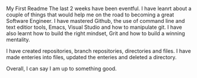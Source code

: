 My First Readme
The last 2 weeks have been eventful. I have leanrt about a couple of things that would help me on the road to becoming a great Software Engineer. I have mastered Github, the use of command line and text editior tools, Emacs, Visual Studio and how to manipulate git.
I have also learnt how to build the right mindset, Grit and how to build a winning mentality.

I have created repositories, branch repositories, directories and files. I have made enteries into files, updated the enteries and deleted a directory.

Overall, I can say I am up to something good.

